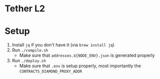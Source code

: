 # Tether L2

# Setup

1. Install `jq` if you don't have it (via `brew install jq`)
2. Run `./compile.sh`
   - Make sure that `addresses.${NODE_ENV}.json` is generated properly
3. Run `./deploy.sh`
   - Make sure that `.env` is setup properly, most importantly the `CONTRACTS_DIAMOND_PROXY_ADDR`
